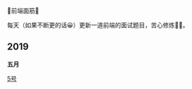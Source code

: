 :penguin:前端面筋:penguin:

每天（如果不断更的话:grinning:）更新一道前端的面试题目，苦心修炼:muscle::muscle:。

## 2019

**五月**

[5号](docs/javascript/test.md)